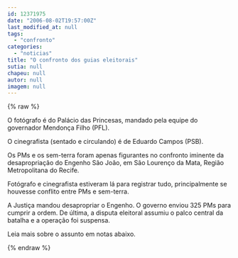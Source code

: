 ```yaml
---
id: 12371975
date: "2006-08-02T19:57:00Z"
last_modified_at: null
tags:
  - "confronto"
categories:
  - "noticias"
title: "O confronto dos guias eleitorais"
sutia: null
chapeu: null
autor: null
imagem: null
---
```

{% raw %}
<p><P>O fotógrafo é do Palácio das Princesas, mandado pela equipe do governador Mendonça Filho (PFL).</P></p>
<p><P>O cinegrafista (sentado e circulando) é de Eduardo Campos (PSB).</P></p>
<p><P>Os PMs e os sem-terra foram apenas figurantes no confronto iminente da desapropriação do Engenho São João, em São Lourenço da Mata, Região Metropolitana do Recife.</P></p>
<p><P>Fotógrafo e cinegrafista estiveram lá para registrar tudo, principalmente se houvesse conflito entre PMs e sem-terra.</P></p>
<p><P>A Justiça mandou desapropriar o Engenho. O governo enviou 325 PMs para cumprir a ordem. De última,&nbsp;a disputa eleitoral assumiu o palco central da batalha e a operação foi suspensa.</P></p>
<p><P>Leia mais sobre o assunto em notas abaixo.</P> </p>
{% endraw %}